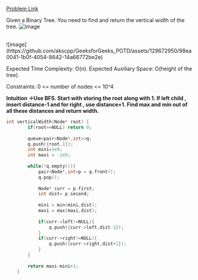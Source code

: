 [Problem Link](https://www.geeksforgeeks.org/problems/vertical-width-of-a-binary-tree/1)<br>

Given a Binary Tree. You need to find and return the vertical width of the tree.
![image](https://github.com/akscpp/GeeksforGeeks_POTD/assets/129672950/f79f6ab1-a90c-43e7-ab05-8aeda05068aa)

<br>
![image](https://github.com/akscpp/GeeksforGeeks_POTD/assets/129672950/98ea0041-1b0f-4054-8642-14a66772be2e)

Expected Time Complexity: O(n).
Expected Auxiliary Space: O(height of the tree).

Constraints:
0 <= number of nodes <= 10^4

__Intuition ->Use BFS. Start with storing the root along with 1. If left child , insert distance-1 and for right , use distance+1. Find max and min out of all these distances and return width.__

```C++
int verticalWidth(Node* root) {
        if(root==NULL) return 0;
        
        queue<pair<Node*,int>>q;
        q.push({root,1});
        int mini=1e9;
        int maxi = -1e9;
        
        while(!q.empty()){
            pair<Node*,int>p = q.front();
            q.pop();
            
            Node* curr = p.first;
            int dist= p.second;
            
            mini = min(mini,dist);
            maxi = max(maxi,dist);
            
            if(curr->left!=NULL){
                q.push({curr->left,dist-1});
            }
            if(curr->right!=NULL){
                q.push({curr->right,dist+1});
            }
        }
        
        return maxi-mini+1;
    }
```
